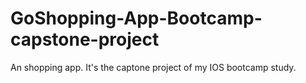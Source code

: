 # GoShopping-App-Bootcamp-capstone-project
An shopping app. It's the captone project of my IOS bootcamp study.
